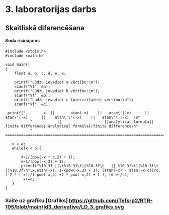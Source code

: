 # 3. laboratorijas darbs
## Skaitliskā diferencēšana

#### Koda risinājums
```
#include <stdio.h>
#include <math.h>

void main()
{
    float a, b, c, d, e, x;
    
    printf("Lūdzu ievadiet a vērtību:\n");
    scanf("%f", &a);
    printf("Lūdzu ievadiet b vērtību:\n");
    scanf("%f", &b);
    printf("Lūdzu ievadiet c (precizitātes) vērtību:\n");
    scanf("%f", &c);

 printf("        x  ||       atan(-x)    ||   atan\'(-x)      ||   atan\'(-x)      ||    atan\'\'(-x)    ||   atan\'\'(-x)  \n"
           "           ||                   ||analytical formula|| finite difference||analytical formula||finite difference\n"
           "    ===========================================================================================================\n");
  
   x = a;
   while(x < b){
       
       d=1/(pow(-x + c,2) + 1);
       e=1/(pow(-x,2) + 1);
       printf("%10.3f ||\t%10.3f\t||%10.3f\t   || %10.3f\t||%10.3f\t    ||%10.3f\n",x,atan(-x), 1/(pow(-x,2) + 1), (atan(-x) - atan(-x-c))/c, (-2 * (-x))/( pow(-x,4) +2 * pow(-x,2) + 1 ), (d-e)/c);
        x+=c;
   }
}
```

### Saite uz grafiku [Grafiks] https://github.com/Tefsrp2/RTR-105/blob/main/ld3_derivative/LD_3_grafiks.svg
